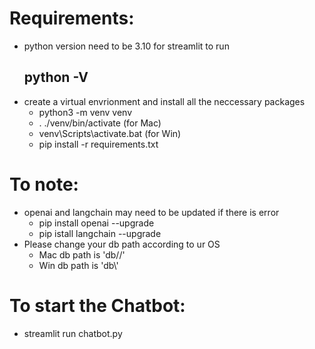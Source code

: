 # Requirements:

- python version need to be 3.10 for streamlit to run
  ## python -V
- create a virtual envrionment and install all the neccessary packages
  - python3 -m venv venv
  - . ./venv/bin/activate (for Mac)
  - venv\Scripts\activate.bat (for Win)
  - pip install -r requirements.txt

# To note:

- openai and langchain may need to be updated if there is error
  - pip install openai --upgrade
  - pip istall langchain --upgrade
- Please change your db path according to ur OS
  - Mac db path is 'db//'
  - Win db path is 'db\\'

# To start the Chatbot:

- streamlit run chatbot.py
